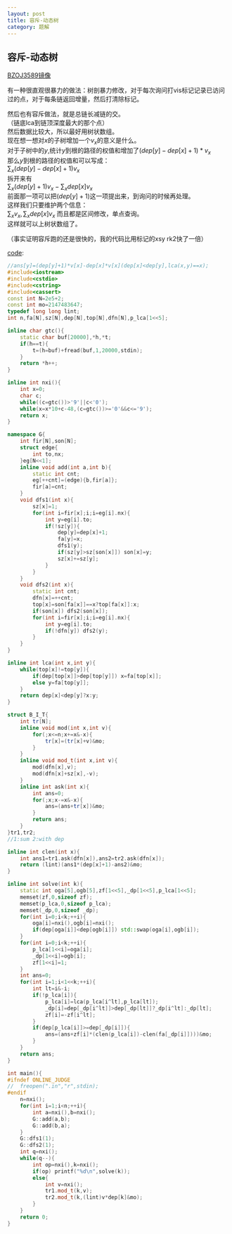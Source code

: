 ```yaml
---
layout: post
title: 容斥-动态树
category: 题解
---
```


## 容斥-动态树

[BZOJ3589镜像](http://192.168.102.138/JudgeOnline/problem.php?id=1716)

有一种很直观很暴力的做法：树剖暴力修改，对于每次询问打vis标记记录已访问过的点，对于每条链返回增量，然后打清除标记。  

然后也有容斥做法，就是总链长减链的交。  
（链底lca到链顶深度最大的那个点）  
然后数据比较大，所以最好用树状数组。  
现在想一想对$x$的子树增加一个$v_ x$的意义是什么。  
对于子树中的$y$,统计$y$到根的路径的权值和增加了$(dep[y]-dep[x]+1)*v_ x$  
那么$y$到根的路径的权值和可以写成：  
$\sum_ x(dep[y]-dep[x]+1)v_ x$  
拆开来有  
$\sum_ x(dep[y]+1)v_ x-\sum_ xdep[x]v_ x$  
前面那一项可以把$(dep[y]+1)$这一项提出来，到询问的时候再处理。  
这样我们只要维护两个信息：  
$\sum_ xv_ x,\sum_ xdep[x]v_ x$
而且都是区间修改，单点查询。  
这样就可以上树状数组了。  

（事实证明容斥跑的还是很快的，我的代码比用标记的xsy rk2快了一倍）

[code](https://github.com/syniox/Online_Judge_solutions/blob/master/BZOJ/3589.cpp):

```c++
//ans[y]=(dep[y]+1)*v[x]-dep[x]*v[x](dep[x]<dep[y],lca(x,y)==x);
#include<iostream>
#include<cstdio>
#include<cstring>
#include<cassert>
const int N=2e5+2;
const int mo=2147483647;
typedef long long lint;
int n,fa[N],sz[N],dep[N],top[N],dfn[N],p_lca[1<<5];

inline char gtc(){
	static char buf[20000],*h,*t;
	if(h==t){
		t=(h=buf)+fread(buf,1,20000,stdin);
	}
	return *h++;
}

inline int nxi(){
	int x=0;
	char c;
	while((c=gtc())>'9'||c<'0');
	while(x=x*10+c-48,(c=gtc())>='0'&&c<='9');
	return x;
}

namespace G{
	int fir[N],son[N];
	struct edge{
		int to,nx;
	}eg[N<<1];
	inline void add(int a,int b){
		static int cnt;
		eg[++cnt]=(edge){b,fir[a]};
		fir[a]=cnt;
	}
	void dfs1(int x){
		sz[x]=1;
		for(int i=fir[x];i;i=eg[i].nx){
			int y=eg[i].to;
			if(!sz[y]){
				dep[y]=dep[x]+1;
				fa[y]=x;
				dfs1(y);
				if(sz[y]>sz[son[x]]) son[x]=y;
				sz[x]+=sz[y];
			}
		}
	}
	void dfs2(int x){
		static int cnt;
		dfn[x]=++cnt;
		top[x]=son[fa[x]]==x?top[fa[x]]:x;
		if(son[x]) dfs2(son[x]);
		for(int i=fir[x];i;i=eg[i].nx){
			int y=eg[i].to;
			if(!dfn[y]) dfs2(y);
		}
	}
}

inline int lca(int x,int y){
	while(top[x]!=top[y]){
		if(dep[top[x]]>dep[top[y]]) x=fa[top[x]];
		else y=fa[top[y]];
	}
	return dep[x]<dep[y]?x:y;
}

struct B_I_T{
	int tr[N];
	inline void mod(int x,int v){
		for(;x<=n;x+=x&-x){
			tr[x]=(tr[x]+v)&mo;
		}
	}
	inline void mod_t(int x,int v){
		mod(dfn[x],v);
		mod(dfn[x]+sz[x],-v);
	}
	inline int ask(int x){
		int ans=0;
		for(;x;x-=x&-x){
			ans=(ans+tr[x])&mo;
		}
		return ans;
	}
}tr1,tr2;
//1:sum 2:with dep

inline int clen(int x){
	int ans1=tr1.ask(dfn[x]),ans2=tr2.ask(dfn[x]);
	return (lint)(ans1*(dep[x]+1)-ans2)&mo;
}

inline int solve(int k){
	static int oga[5],ogb[5],zf[1<<5],_dp[1<<5],p_lca[1<<5];
	memset(zf,0,sizeof zf);
	memset(p_lca,0,sizeof p_lca);
	memset(_dp,0,sizeof _dp);
	for(int i=0;i<k;++i){
		oga[i]=nxi(),ogb[i]=nxi();
		if(dep[oga[i]]<dep[ogb[i]]) std::swap(oga[i],ogb[i]);
	}
	for(int i=0;i<k;++i){
		p_lca[1<<i]=oga[i];
		_dp[1<<i]=ogb[i];
		zf[1<<i]=1;
	}
	int ans=0;
	for(int i=1;i<1<<k;++i){
		int lt=i&-i;
		if(!p_lca[i]){
			p_lca[i]=lca(p_lca[i^lt],p_lca[lt]);
			_dp[i]=dep[_dp[i^lt]]>dep[_dp[lt]]?_dp[i^lt]:_dp[lt];
			zf[i]=-zf[i^lt];
		}
		if(dep[p_lca[i]]>=dep[_dp[i]]){
			ans=(ans+zf[i]*(clen(p_lca[i])-clen(fa[_dp[i]])))&mo;
		}
	}
	return ans;
}

int main(){
#ifndef ONLINE_JUDGE
//	freopen(".in","r",stdin);
#endif
	n=nxi();
	for(int i=1;i<n;++i){
		int a=nxi(),b=nxi();
		G::add(a,b);
		G::add(b,a);
	}
	G::dfs1(1);
	G::dfs2(1);
	int q=nxi();
	while(q--){
		int op=nxi(),k=nxi();
		if(op) printf("%d\n",solve(k));
		else{
			int v=nxi();
			tr1.mod_t(k,v);
			tr2.mod_t(k,(lint)v*dep[k]&mo);
		}
	}
	return 0;
}
```
